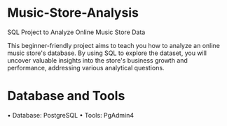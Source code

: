 # Music-Store-Analysis

SQL Project to Analyze Online Music Store Data

This beginner-friendly project aims to teach you how to analyze an online music store's database. By using SQL to explore the dataset, you will uncover valuable insights into the store's business growth and performance, addressing various analytical questions.

# Database and Tools

• Database: PostgreSQL
• Tools: PgAdmin4
